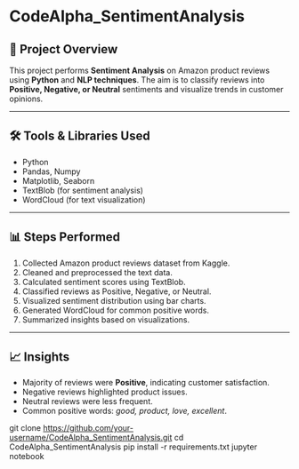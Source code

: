 # CodeAlpha_SentimentAnalysis

## 📌 Project Overview
This project performs **Sentiment Analysis** on Amazon product reviews using **Python** and **NLP techniques**. The aim is to classify reviews into **Positive, Negative, or Neutral** sentiments and visualize trends in customer opinions.

---

## 🛠️ Tools & Libraries Used
- Python
- Pandas, Numpy
- Matplotlib, Seaborn
- TextBlob (for sentiment analysis)
- WordCloud (for text visualization)

---

## 📊 Steps Performed
1. Collected Amazon product reviews dataset from Kaggle.
2. Cleaned and preprocessed the text data.
3. Calculated sentiment scores using TextBlob.
4. Classified reviews as Positive, Negative, or Neutral.
5. Visualized sentiment distribution using bar charts.
6. Generated WordCloud for common positive words.
7. Summarized insights based on visualizations.

---

## 📈 Insights
- Majority of reviews were **Positive**, indicating customer satisfaction.
- Negative reviews highlighted product issues.
- Neutral reviews were less frequent.
- Common positive words: *good, product, love, excellent*.


git clone https://github.com/your-username/CodeAlpha_SentimentAnalysis.git
cd CodeAlpha_SentimentAnalysis
pip install -r requirements.txt
jupyter notebook
